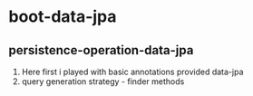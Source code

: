 # boot-data-jpa

## persistence-operation-data-jpa
1. Here first i played with basic annotations provided data-jpa
2. query generation strategy - finder methods


